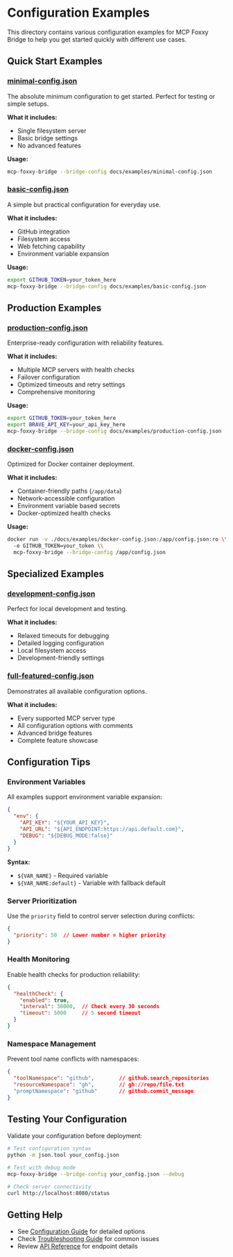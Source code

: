 # Configuration Examples

This directory contains various configuration examples for MCP Foxxy Bridge to help you get started quickly with different use cases.

## Quick Start Examples

### [minimal-config.json](minimal-config.json)
The absolute minimum configuration to get started. Perfect for testing or simple setups.

**What it includes:**
- Single filesystem server
- Basic bridge settings
- No advanced features

**Usage:**
```bash
mcp-foxxy-bridge --bridge-config docs/examples/minimal-config.json
```

### [basic-config.json](basic-config.json)
A simple but practical configuration for everyday use.

**What it includes:**
- GitHub integration
- Filesystem access
- Web fetching capability
- Environment variable expansion

**Usage:**
```bash
export GITHUB_TOKEN=your_token_here
mcp-foxxy-bridge --bridge-config docs/examples/basic-config.json
```

## Production Examples

### [production-config.json](production-config.json)
Enterprise-ready configuration with reliability features.

**What it includes:**
- Multiple MCP servers with health checks
- Failover configuration
- Optimized timeouts and retry settings
- Comprehensive monitoring

**Usage:**
```bash
export GITHUB_TOKEN=your_token_here
export BRAVE_API_KEY=your_api_key_here
mcp-foxxy-bridge --bridge-config docs/examples/production-config.json
```

### [docker-config.json](docker-config.json)
Optimized for Docker container deployment.

**What it includes:**
- Container-friendly paths (`/app/data`)
- Network-accessible configuration
- Environment variable based secrets
- Docker-optimized health checks

**Usage:**
```bash
docker run -v ./docs/examples/docker-config.json:/app/config.json:ro \\
  -e GITHUB_TOKEN=your_token \\
  mcp-foxxy-bridge --bridge-config /app/config.json
```

## Specialized Examples

### [development-config.json](development-config.json)
Perfect for local development and testing.

**What it includes:**
- Relaxed timeouts for debugging
- Detailed logging configuration
- Local filesystem access
- Development-friendly settings

### [full-featured-config.json](full-featured-config.json)
Demonstrates all available configuration options.

**What it includes:**
- Every supported MCP server type
- All configuration options with comments
- Advanced bridge features
- Complete feature showcase

## Configuration Tips

### Environment Variables

All examples support environment variable expansion:

```json
{
  "env": {
    "API_KEY": "${YOUR_API_KEY}",
    "API_URL": "${API_ENDPOINT:https://api.default.com}",
    "DEBUG": "${DEBUG_MODE:false}"
  }
}
```

**Syntax:**
- `${VAR_NAME}` - Required variable
- `${VAR_NAME:default}` - Variable with fallback default

### Server Prioritization

Use the `priority` field to control server selection during conflicts:

```json
{
  "priority": 50  // Lower number = higher priority
}
```

### Health Monitoring

Enable health checks for production reliability:

```json
{
  "healthCheck": {
    "enabled": true,
    "interval": 30000,  // Check every 30 seconds
    "timeout": 5000     // 5 second timeout
  }
}
```

### Namespace Management

Prevent tool name conflicts with namespaces:

```json
{
  "toolNamespace": "github",        // github.search_repositories
  "resourceNamespace": "gh",        // gh://repo/file.txt
  "promptNamespace": "github"       // github.commit_message
}
```

## Testing Your Configuration

Validate your configuration before deployment:

```bash
# Test configuration syntax
python -m json.tool your_config.json

# Test with debug mode
mcp-foxxy-bridge --bridge-config your_config.json --debug

# Check server connectivity
curl http://localhost:8080/status
```

## Getting Help

- See [Configuration Guide](../configuration.md) for detailed options
- Check [Troubleshooting Guide](../troubleshooting.md) for common issues
- Review [API Reference](../api.md) for endpoint details
